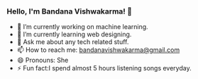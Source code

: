 ### Hello, I'm Bandana Vishwakarma! 👋

- 🔭 I’m currently working on machine learning.
- 🌱 I’m currently learning web designing.
- 💬 Ask me about any tech related stuff.
- 📫 How to reach me: bandanavishwakarma@gmail.com
- 😄 Pronouns: She
- ⚡ Fun fact:I spend almost 5 hours listening songs everyday.

